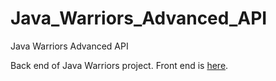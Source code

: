 # Java_Warriors_Advanced_API
Java Warriors Advanced API

Back end of Java Warriors project. Front end is [here](https://github.com/Shetza/Java_WarriorsJqueryWebFront).
